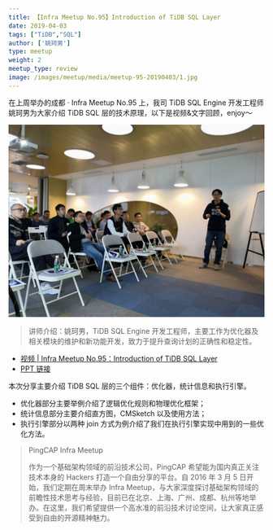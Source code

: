```yaml
---
title: 【Infra Meetup No.95】Introduction of TiDB SQL Layer
date: 2019-04-03
tags: ["TiDB","SQL"]
author: ['姚珂男']
type: meetup
weight: 2
meetup_type: review
image: /images/meetup/media/meetup-95-20190403/1.jpg
---
```


在上周举办的成都 · Infra Meetup No.95 上，我司 TiDB SQL Engine 开发工程师姚珂男为大家介绍 TiDB SQL 层的技术原理，以下是视频&文字回顾，enjoy～

![](media/meetup-95-20190403/1.jpg)

>讲师介绍：姚珂男，TiDB SQL Engine 开发工程师，主要工作为优化器及相关模块的维护和新功能开发，致力于提升查询计划的正确性和稳定性。

+ [视频 | Infra Meetup No.95：Introduction of TiDB SQL Layer](https://www.bilibili.com/video/av48246570)
+ [PPT 链接](https://eyun.baidu.com/s/3i5ZbdWh)

本次分享主要介绍 TiDB SQL 层的三个组件：优化器，统计信息和执行引擎。

+ 优化器部分主要举例介绍了逻辑优化规则和物理优化框架；
+ 统计信息部分主要介绍直方图，CMSketch 以及使用方法；
+ 执行引擎部分以两种 join 方式为例介绍了我们在执行引擎实现中用到的一些优化方法。

>PingCAP Infra Meetup
>
>作为一个基础架构领域的前沿技术公司，PingCAP 希望能为国内真正关注技术本身的 Hackers 打造一个自由分享的平台。自 2016 年 3 月 5 日开始，我们定期在周末举办 Infra Meetup，与大家深度探讨基础架构领域的前瞻性技术思考与经验，目前已在北京、上海、广州、成都、杭州等地举办。在这里，我们希望提供一个高水准的前沿技术讨论空间，让大家真正感受到自由的开源精神魅力。
